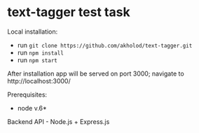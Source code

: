 # text-tagger test task

Local installation: 
  * run `git clone https://github.com/akholod/text-tagger.git`
  * run `npm install`
  * run `npm start`
  
After installation app will be served on port 3000; navigate to http://localhost:3000/

Prerequisites:
* node v.6*

Backend API - Node.js + Express.js
